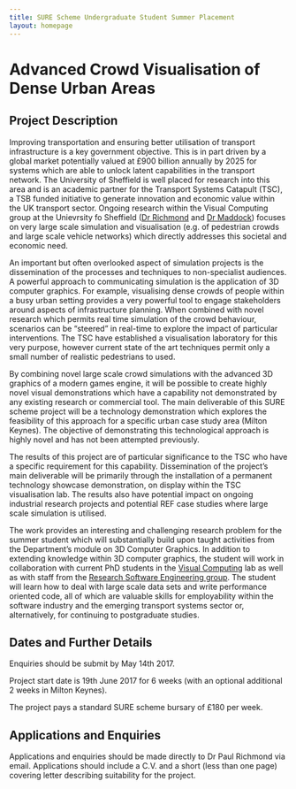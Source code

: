 ```yaml
---
title: SURE Scheme Undergraduate Student Summer Placement
layout: homepage
---
```


# Advanced Crowd Visualisation of Dense Urban Areas

## Project Description

Improving transportation and ensuring better utilisation of transport infrastructure is a key government objective. This is in part driven by a global market potentially valued at £900 billion annually by 2025 for systems which are able to unlock latent capabilities in the transport network. The University of Sheffield is well placed for research into this area and is an academic partner for the Transport Systems Catapult (TSC), a TSB funded initiative to generate innovation and economic value within the UK transport sector. Ongoing research within the Visual Computing group at the Unievrsity fo Sheffield ([Dr Richmond](http://paulrichmond.shef.ac.uk) and [Dr Maddock](http://staffwww.dcs.shef.ac.uk/people/S.Maddock/index.shtml)) focuses on very large scale simulation and visualisation (e.g. of pedestrian crowds and large scale vehicle networks) which directly addresses this societal and economic need. 

An important but often overlooked aspect of simulation projects is the dissemination of the processes and techniques to non-specialist audiences. A powerful approach to communicating simulation is the application of 3D computer graphics. For example, visualising dense crowds of people within a busy urban setting provides a very powerful tool to engage stakeholders around aspects of infrastructure planning. When combined with novel research which permits real time simulation of the crowd behaviour, scenarios can be “steered” in real-time to explore the impact of particular interventions. The TSC have established a visualisation laboratory for this very purpose, however current state of the art techniques permit only a small number of realistic pedestrians to used. 

By combining novel large scale crowd simulations with the advanced 3D graphics of a modern games engine, it will be possible to create highly novel visual demonstrations which have a capability not demonstrated by any existing research or commercial tool. The main deliverable of this SURE scheme project will be a technology demonstration which explores the feasibility of this approach for a specific urban case study area (Milton Keynes). The objective of demonstrating this technological approach is highly novel and has not been attempted previously.

The results of this project are of particular significance to the TSC who have a specific requirement for this capability. Dissemination of the project’s main deliverable will be primarily through the installation of a permanent technology showcase demonstration, on display within the TSC visualisation lab. The results also have potential impact on ongoing industrial research projects and potential REF case studies where large scale simulation is utilised. 

The work provides an interesting and challenging research problem for the summer student which will substantially build upon taught activities from the Department’s module on 3D Computer Graphics. In addition to extending knowledge within 3D computer graphics, the student will work in collaboration with current PhD students in the [Visual Computing](http://www.shef.ac.uk/dcs/research/groups/visual-computing/home) lab as well as with staff from the [Research Software Engineering group](http://rse.shef.ac.uk). The student will learn how to deal with large scale data sets and write performance oriented code, all of which are valuable skills for employability within the software industry and the emerging transport systems sector or, alternatively, for continuing to postgraduate studies.

## Dates and Further Details

Enquiries should be submit by May 14th 2017.

Project start date is 19th June 2017 for 6 weeks (with an optional additional 2 weeks in Milton Keynes).

The project pays a standard SURE scheme bursary of £180 per week.

## Applications and Enquiries

Applications and enquiries should be made directly to Dr Paul Richmond via email. Applications should include a C.V. and a short (less than one page) covering letter describing suitability for the project.
